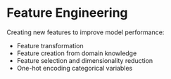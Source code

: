 # Feature Engineering

Creating new features to improve model performance:
- Feature transformation
- Feature creation from domain knowledge
- Feature selection and dimensionality reduction
- One-hot encoding categorical variables